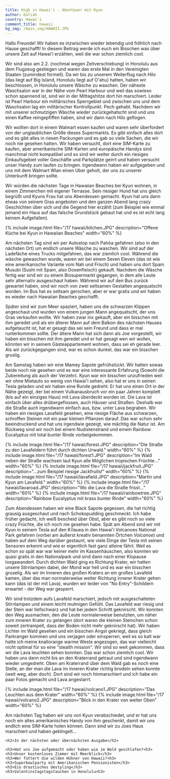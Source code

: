 ```yaml
---
title: High in Hawai'i - Abenteuer mit Kyun
author: Daliah
country: Hawai'i
comment_title: hawaii
bg_img: /main_img/HAWAII.JPG
---
```


Hallo Freunde! Wir haben es inzwischen wieder lebendig und fröhlich nach Hause geschafft!
In diesem Beitrag werde ich euch ein Bisschen was über unsere Zeit auf Hawai'i erzählen, weil die war schon ziemlich cool.

Wir sind also am 2.2. (nochmal wegen Zeitverschiebung) in Honolulu aus dem Flugzeug gestiegen und waren das erste Mal in den Vereinigten Staaten (zumindest formell). Da wir bis zu unserem Weiterflug nach Hilo (das liegt auf Big Island, Honolulu liegt auf O'ahu) hatten, haben wir beschlossen, in Honolulu unsere Wäsche zu waschen. Der näheste Waschsalon war in der Nähe vom Pearl Harbour und weil das sowieso schon spannend ist, sind wir in der Mittagshitze dort hin marschiert. Leider ist Pearl Harbour ein militärisches Sperrgebiet und zwischen uns und dem Waschsalon lag ein militärischer Kontrollpunkt. Pech gehabt. Nachdem wir mit unserer schmutzigen Wäsche wieder zurückgehatscht sind und uns einen Kaffee reingepfiffen haben, sind wir dann nach Hilo geflogen.

Wir wollten dort in einem Walmart essen kaufen und waren sehr überfordert von der unglaublichen Größe dieses Supermarkts. Es gibt einfach alles dort und es gibt alles in riesen Packungen und es gab so viele Sachen, die wir noch nie gesehen hatten. Wir haben versucht, dort eine SIM-Karte zu kaufen, aber amerikanische SIM-Karten und europäische Handys sind manchmal nicht kompatibel und so sind wir weiter durch ein riesiges Einkaufsgebiet voller Geschäfte und Parkplätze geirrt und haben versucht unser Handy zum laufen zu bringen. Irgendwann haben wir aufgegeben und uns mit dem Walmart Wlan einen Uber geholt, der uns zu unserer Unterkunft bringen sollte.

Wir würden die nächsten Tage in Hawaiian Beaches bei Kyun wohnen, in einem Zimmerchen mit eigener Terrasse. Sein riesiger Hund hat uns gleich begrüßt und Kyuns Frau hat uns Abendessen gemacht. Kyun hat uns dann etwas von seinem Gras angeboten und den ganzen Abend lang crazy Geschichten über sich und die Gegend hier erzählt (zum Beispiel wie einmal jemand ein Haus auf das falsche Grundstück gebaut hat und es ist echt lang keinem Aufgefallen).

{% include image.html file="/17 hawaii/kitchen.JPG" description="Offene Küche bei Kyun in Hawaiian Beaches" width="60%" %}

Am nächsten Tag sind wir per Autostop nach Pahōa gefahren (also in den nächsten Ort) um endlich unsere Wäsche zu waschen. Wir sind auf der Ladefäche eines Trucks mitgefahren, das war ziemlich cool. Während die wäsche gewaschen wurde, waren wir bei einem Seven Eleven (das ist wie eine amerikanische Variante vom Nah und Frisch) und haben uns dort Spam Musubi (Sushi mit Spam, also Dosenfleisch) gekauft. Nachdem die Wäsche fertig war sind wir zu einem Biosupermarkt gegangen, in dem alle Leute sehr alternativ ausgeschaut haben. Während wir auf den Bus zurück gewartet haben, sind wir noch von zwei seltsamen Gestalten angequatscht worden. Im Bus hat es seltsam gerochen, aber er war gratis und wir haben es wieder nach Hawaiian Beaches geschafft.

Später sind wir zum Meer spaziert, haben uns die schwarzen Klippen angeschaut und wurden von einem jungen Mann angequatscht, der uns Gras verkaufen wollte. Wir haben zwar nix gekauft, aber ein bisschen mit ihm geredet und als ein älterer Mann auf dem Balkon des nächsten Hauses aufgetaucht ist, hat er gesagt das sei sein Freund und dass er mal runterkommen sollte. Der ältere Mann hat sich dann als Joe vorgestellt, wir haben ein bisschen mit ihm geredet und er hat gesagt wen wir wollen, könnten wir in seinem Gästeappartement wohnen, dass sei eh gerade leer. Als wir zurückgegangen sind, war es schon dunkel, das war ein bisschen gruslig.

Am Samstag haben wir eine Mamey Sapote gefrühstückt. Wir hatten sowas beide noch nie gesehen und es war eine interessante Erfahrung (Sowohl die Zubereitung als auch der Verzehr). Kyun war ein bisschen unzufrieden weil wir ohne Mietauto so wenig von Hawai'i sehen, also hat er uns in seinen Tesla geladen und wir haben eine Runde gedreht. Er hat uns einen Ort in der Nähe gezeigt, der bei einem Vulkanausbruch vor ein paar Jahren komplett (bis auf ein einziges Haus) mit Lava überdeckt worden ist. Die Lava ist einfach über alles drübergeflossen, auch Häuser und Straßen. Deshalb war die Straße auch irgendwann einfach aus, bzw. unter Lava begraben. Wir haben ein riesiges Lavafeld gesehen, eine riesige Fläche aus schwarzen, schroffen Steinen mit ein paar kleinen Pflanzen darauf. Das war schon sehr beeindruckend und hat uns irgendwie gezeigt, wie mächtig die Natur ist. Am Rückweg sind wir noch bei einem Nudistenstrand und einem Rainbow Eucalyptus mit total bunter Rinde vorbeigekommen.

{% include image.html file="/17 hawaii/forest.JPG" description="Die Straße zu den Lavafeldern führt durch dichten Urwald." width="60%" %}
{% include image.html file="/17 hawaii/forest1.JPG" description="Im Wald neben der Straße wachsen laut Kyun alle Möglichen tropischen Früchte..." width="60%" %}
{% include image.html file="/17 hawaii/jackfruit.JPG" description="...zum Beispiel riesige Jackfruits!" width="60%" %}
{% include image.html file="/17 hawaii/lavafield.JPG" description="Martin und Kyun am Lavafeld." width="60%" %}
{% include image.html file="/17 hawaii/lavaroad.JPG" description="Wo die Lava die Straße frisst..." width="60%" %}
{% include image.html file="/17 hawaii/rainbowtree.JPG" description="Rainbow Eucalyptus mit krass bunter Rinde" width="60%" %}

Zum Abendessen haben wir eine Black Sapote gegessen, die hat richtig grausig ausgeschaut und nach Schokopudding geschmeckt. Ich habe früher gedacht, ich weiß bescheid über Obst, aber es gibt noch so viele crazy Früchte, die ich noch nie gesehen habe. Spät am Abend sind wir mit Kyun in seinem Tesla auf den Kīlauea in den Hawai'i Volcanoes National Park gefahren (vorbei am äußerst kreativ benannten Örtchen *Volcanoe*) und haben auf dem Weg darüber gestaunt, wie viele Dinge der Tesla mit seinen Sensoren erkennt und wie er eigentlich fast ganz alleine fährt. Weil es schon so spät war war keiner mehr im Kassenhäuschen, also konnten wir quasi gratis in den Nationalpark und sind dann nach einer Klopause losgawandert. Durch dichten Wald ging es Richtung Krater, wir hatten unsere Stirnlampen dabei, der Mond war hell und es war ein bisschen gruselig. Als wir im Inneren des großen Kraters an ein großes Lavafeld kamen, über das man normalerweise weiter Richtung innerer Krater gehen kann (das ist der mit Lava), wurden wir leider von "No Entry"-Schildern erwartet - der Weg war gesperrt.

Wir sind trotzdem aufs Lavafeld marschiert, jedoch mit ausgeschalteten Stirnlampen und einem leicht mulmigen Gefühl. Das Lavafeld war riesig und der Stein war tiefschwarz und hat bei jedem Schritt geknirscht. Wir konnten den Weg ausmachen, den die Leute normalerweise benutzten, um näher zum inneren Krater zu gelangen (dort waren die kleinen Steinchen schon soweit zertrampelt, dass der Boden nicht mehr geknirscht hat). Wir haben Lichter im Wald gesehen und ein bisschen Angst gekriegt, dass gleich Parkranger kommen und uns verjagen oder einsperren, weil es so kalt war hatte ich meine knallorange warme Weste angezogen, das war vielleicht nicht optimal für so eine "stealth mission". Wir sind so weit gekommen, dass wir die Lava leuchten sehen konnten. Das war schon ziemlich cool. Wir haben uns dann nicht bis an den Kraterrand getraut und sind irgendwann wieder umgedreht. Oben am Kraterrand über dem Wald gab es noch eine Stelle, an der man die Lava im inneren Krater richtig brodeln sehen konnte (weit weg, aber doch). Dort sind wir noch hinmarschiert und ich habe ein paar Fotos gemacht und Lava angestarrt. 

{% include image.html file="/17 hawaii/volcano1.JPG" description="Das Leuchten aus dem Krater" width="60%" %}
{% include image.html file="/17 hawaii/volcano2.JPG" description="Blick in den Krater von weiter Oben" width="60%" %}

Am nächsten Tag haben wir uns von Kyun verabschiedet, und er hat uns noch ein altes amerikanisches Handy von ihm geschenkt, damit wir uns endlich eine SIM-Karte holen können. Dann sind wir zu Joes Haus marschiert und haben geklingelt...

<div class="teaser">

    <h2>In der nächsten oder übernächsten Ausgabe</h2>

    <h3>Hat uns Joe aufgemacht oder haben wie im Wald geschlafen?<h3>
    <h3>Unser kostenloses Zimmer mit Meerblick</h3>
    <h3>Wer füttert die wilden Hühner von Hawaii?<h3>
    <h3>Superbowlparty mit Amerikanischen Pensionisten</h3>
    <h3>Ein drastisches Umstyling</h3>
    <h3>Valentinstagstagstauchen in Honolulu<h3>
    
</div>